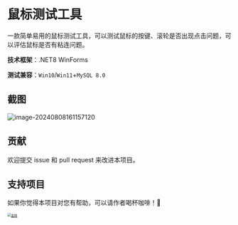 # 鼠标测试工具

一款简单易用的鼠标测试工具，可以测试鼠标的按键、滚轮是否出现点击问题，可以评估鼠标是否有粘连问题。

**技术框架**：.NET8 WinForms

**测试兼容**：`Win10`/`Win11`+`MySQL 8.0`



## 截图

![image-20240808161157120](https://image-markdown-s3.zerodeng.net/2024/08/2f990f9d47e947cab97d428da0535f8e.png)







## 贡献

欢迎提交 issue 和 pull request 来改进本项目。



## 支持项目

如果你觉得本项目对您有帮助，可以请作者喝杯咖啡！🎉

 [<img src="https://camo.githubusercontent.com/6cd48c097d2b246528c73120fe878fd2fc6610dc7e288b052f7d5b581a7544c2/687474703a2f2f696d672e71696e69752e7a65726f64656e672e636f6d2f696d672f3230323430363131323033383432342e6a7067" alt="支持" style="zoom:50%;" />](https://camo.githubusercontent.com/6cd48c097d2b246528c73120fe878fd2fc6610dc7e288b052f7d5b581a7544c2/687474703a2f2f696d672e71696e69752e7a65726f64656e672e636f6d2f696d672f3230323430363131323033383432342e6a7067)